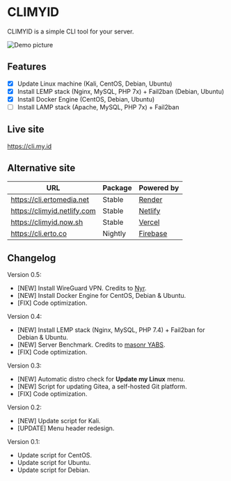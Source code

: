 # CLIMYID

CLIMYID is a simple CLI tool for your server.

![Demo picture](https://cdn.images.my.id/images/2020/04/29/75781d4f2bb85137d8a92549bee7ed0c.png)

## Features
- [x] Update Linux machine (Kali, CentOS, Debian, Ubuntu)
- [x] Install LEMP stack (Nginx, MySQL, PHP 7x) + Fail2ban (Debian, Ubuntu)
- [x] Install Docker Engine (CentOS, Debian, Ubuntu)
- [ ] Install LAMP stack (Apache, MySQL, PHP 7x) + Fail2ban

## Live site
https://cli.my.id

## Alternative site

URL | Package | Powered by
---------|---------|----------
 https://cli.ertomedia.net | Stable | [Render](https://cli.onrender.com/)
 https://climyid.netlify.com | Stable | [Netlify](https://climyid.netlify.com/)
 https://climyid.now.sh | Stable | [Vercel](https://climyid.now.sh/)
 https://cli.erto.co | Nightly | [Firebase](https://climyid.web.app/)

## Changelog

Version 0.5:
* [NEW] Install WireGuard VPN. Credits to [Nyr](https://github.com/Nyr/wireguard-install).
* [NEW] Install Docker Engine for CentOS, Debian & Ubuntu.
* [FIX] Code optimization.

Version 0.4:
* [NEW] Install LEMP stack (Nginx, MySQL, PHP 7.4) + Fail2ban for Debian & Ubuntu.
* [NEW] Server Benchmark. Credits to [masonr YABS](https://github.com/masonr/yet-another-bench-script).
* [FIX] Code optimization.

Version 0.3:
* [NEW] Automatic distro check for **Update my Linux** menu.
* [NEW] Script for updating Gitea, a self-hosted Git platform.
* [FIX] Code optimization.

Version 0.2:
* [NEW] Update script for Kali.
* [UPDATE] Menu header redesign.

Version 0.1:
* Update script for CentOS.
* Update script for Ubuntu.
* Update script for Debian.
